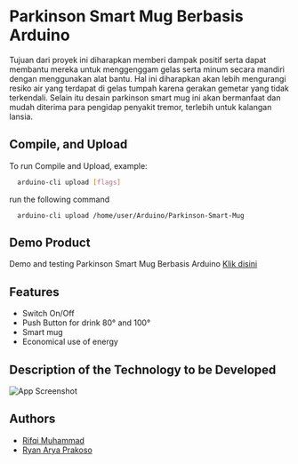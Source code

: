 
# Parkinson Smart Mug Berbasis Arduino

Tujuan dari proyek ini diharapkan memberi dampak positif serta dapat membantu
mereka untuk menggenggam gelas serta minum secara mandiri dengan menggunakan alat
bantu. Hal ini diharapkan akan lebih mengurangi resiko air yang terdapat di gelas tumpah
karena gerakan gemetar yang tidak terkendali. Selain itu desain parkinson smart mug ini
akan bermanfaat dan mudah diterima para pengidap penyakit tremor, terlebih untuk
kalangan lansia.

## Compile, and Upload

To run Compile and Upload, example:

```bash
  arduino-cli upload [flags]
```

run the following command

```
  arduino-cli upload /home/user/Arduino/Parkinson-Smart-Mug
```
## Demo Product

Demo and testing Parkinson Smart Mug Berbasis Arduino [Klik disini](#)


## Features

- Switch On/Off
- Push Button for drink 80&deg; and 100&deg;
- Smart mug
- Economical use of energy


## Description of the Technology to be Developed

![App Screenshot](https://via.placeholder.com/468x300?text=App+Screenshot+Here)


## Authors

- [Rifqi Muhammad](#)
- [Ryan Arya Prakoso](#)
